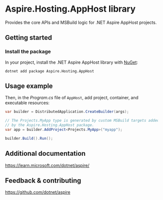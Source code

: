 # Aspire.Hosting.AppHost library

Provides the core APIs and MSBuild logic for .NET Aspire AppHost projects.

## Getting started

### Install the package

In your project, install the .NET Aspire AppHost library with [NuGet](https://www.nuget.org):

```dotnetcli
dotnet add package Aspire.Hosting.AppHost
```

## Usage example

Then, in the _Program.cs_ file of `AppHost`, add project, container, and executable resources:

```csharp
var builder = DistributedApplication.CreateBuilder(args);

// The Projects.MyApp type is generated by custom MSBuild targets added
// by the Aspire.Hosting.AppHost package.
var app = builder.AddProject<Projects.MyApp>("myapp");

builder.Build().Run();
```

## Additional documentation
https://learn.microsoft.com/dotnet/aspire/

## Feedback & contributing

https://github.com/dotnet/aspire

